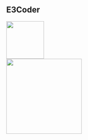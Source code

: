 ## E3Coder


<div id="header">
  <img src="https://media.giphy.com/media/M9gbBd9nbDrOTu1Mqx/giphy.gif" width="100"/>
</div>




<a href="https://github.com/knonE3/convoychat">
  <img height=200 align="center" src="https://github-readme-stats.vercel.app/api/top-langs?username=knonE3&layout=compact&langs_count=8&card_width=320" />
</a>
